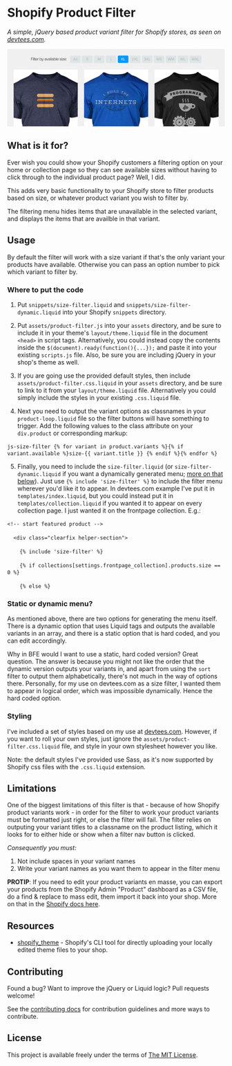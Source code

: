 # Shopify Product Filter

*A simple, jQuery based product variant filter for Shopify stores, as seen on [devtees.com](http://devtees.com).*

![img](assets/screenshot.jpg)

## What is it for?

Ever wish you could show your Shopify customers a filtering option on your home or collection page so they can see available sizes without having to click through to the individual product page? Well, I did.

This adds very basic functionality to your Shopify store to filter products based on size, or whatever product variant you wish to filter by.

The filtering menu hides items that are unavailable in the selected variant, and displays the items that are availble in that variant.

## Usage

By default the filter will work with a size variant if that's the only variant your products have available. Otherwise you can pass an option number to pick which variant to filter by.

### Where to put the code

1. Put `snippets/size-filter.liquid` and `snippets/size-filter-dynamic.liquid` into your Shopify `snippets` directory.

2. Put `assets/product-filter.js` into your `assets` directory, and be sure to include it in your theme's `layout/theme.liquid` file in the document `<head>` in script tags. Alternatively, you could instead copy the contents inside the `$(document).ready(function(){...});` and paste it into your existing `scripts.js` file. Also, be sure you are including jQuery in your shop's theme as well.

3. If you are going use the provided default styles, then include `assets/product-filter.css.liquid` in your `assets` directory, and be sure to link to it from your `layout/theme.liquid` file. Alternatively you could simply include the styles in your existing `.css.liquid` file.

4. Next you need to output the variant options as classnames in your `product-loop.liquid` file so the filter buttons will have something to trigger. Add the following values to the class attribute on your `div.product` or corresponding markup:

```liquid
js-size-filter {% for variant in product.variants %}{% if variant.available %}size-{{ variant.title }} {% endif %}{% endfor %}
```

5. Finally, you need to include the `size-filter.liquid` (or `size-filter-dynamic.liquid` if you want a dynamically generated menu; [more on that below](#static-or-dynamic-menu)). Just use `{% include 'size-filter' %}` to include the filter menu wherever you'd like it to appear. In devtees.com example I've put it in `templates/index.liquid`, but you could instead put it in `templates/collection.liquid` if you wanted it to appear on every collection page. I just wanted it on the frontpage collection. E.g.:

```liquid
<!-- start featured product -->

  <div class="clearfix helper-section">

    {% include 'size-filter' %}

    {% if collections[settings.frontpage_collection].products.size == 0 %}

    {% else %}
```

### Static or dynamic menu?

As mentioned above, there are two options for generating the menu itself. There is a dynamic option that uses Liquid tags and outputs the available variants in an array, and there is a static option that is hard coded, and you can edit accordingly.

Why in BFE would I want to use a static, hard coded version? Great question. The answer is because you might not like the order that the dynamic version outputs your variants in, and apart from using the `sort` filter to output them alphabetically, there's not much in the way of options there. Personally, for my use on devtees.com as a size filter, I wanted them to appear in logical order, which was impossible dynamically. Hence the hard coded option.

### Styling

I've included a set of styles based on my use at [devtees.com](http://devtees.com). However, if you want to roll your own styles, just ignore the `assets/product-filter.css.liquid` file, and style in your own stylesheet however you like.

Note: the default styles I've provided use Sass, as it's now supported by Shopify css files with the `.css.liquid` extension.

## Limitations

One of the biggest limitations of this filter is that - because of how Shopify product variants work - in order for the filter to work your product variants must be formatted just right, or else the filter will fail. The filter relies on outputing your variant titles to a classname on the product listing, which it looks for to either hide or show when a filter nav button is clicked.

*Consequently you must:*

1. Not include spaces in your variant names
2. Write your variant names as you want them to appear in the filter menu

**PROTIP**: If you need to edit your product variants en masse, you can export your products from the Shopify Admin "Product" dashboard as a CSV file, do a find & replace to mass edit, them import it back into your shop. More on that in the [Shopify docs here](http://docs.shopify.com/manual/your-store/products/product-csv).

## Resources

- [shopify_theme](https://github.com/Shopify/shopify_theme) - Shopify's CLI tool for directly uploading your locally edited theme files to your shop.

## Contributing

Found a bug? Want to improve the jQuery or Liquid logic? Pull requests welcome!

See the [contributing docs](CONTRIBUTING.md) for contribution guidelines and more ways to contribute.

## License

This project is available freely under the terms of [The MIT License](LICENSE).